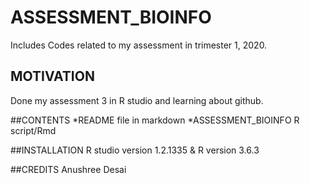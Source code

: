 # ASSESSMENT_BIOINFO
Includes Codes related to my assessment in trimester 1, 2020. 

## MOTIVATION
Done my assessment 3 in R studio and learning about github.

##CONTENTS
*README file in markdown
*ASSESSMENT_BIOINFO R script/Rmd

##INSTALLATION
R studio version 1.2.1335 & R version 3.6.3

##CREDITS
Anushree Desai